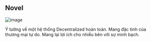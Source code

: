 ## Novel
![image](https://github.com/maycuatroi/solana-hackathon-submit/assets/5876946/e2f5e8f4-ec0c-4371-aa3d-174c065a0e97)

Ý tưởng về một hệ thống Decentralized hoàn toàn. Mang đặc tính của thương mại tự do. Mang lại lợi ích cho nhiều bên với sự minh bạch.


